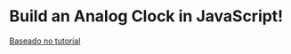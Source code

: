 # Build an Analog Clock in JavaScript!

[Baseado no tutorial](https://www.youtube.com/watch?v=hbe2hn4W3z0)